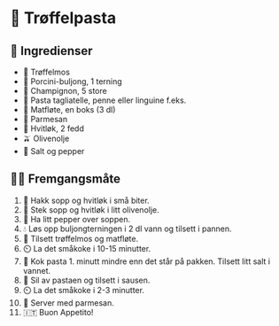 # 🍝 Trøffelpasta

## 🛒 Ingredienser

- 🍄 Trøffelmos
- 🧂 Porcini-buljong, 1 terning
- 🍄 Champignon, 5 store
- 🍝 Pasta tagliatelle, penne eller linguine f.eks.
- 🥛 Matfløte, en boks (3 dl)
- 🧀 Parmesan
- 🧄 Hvitløk, 2 fedd
- 🫒 Olivenolje
- 🧂 Salt og pepper

## 👩‍🍳 Fremgangsmåte

1. 🔪 Hakk sopp og hvitløk i små biter.
2. 🍳 Stek sopp og hvitløk i litt olivenolje.
3. 🧂 Ha litt pepper over soppen.
4. 💧 Løs opp buljongterningen i 2 dl vann og tilsett i pannen.
5. 🍄 Tilsett trøffelmos og matfløte.
6. ⏲️ La det småkoke i 10-15 minutter.
7. 🍝 Kok pasta 1. minutt mindre enn det står på pakken. Tilsett litt salt i vannet. 
8. 🥣 Sil av pastaen og tilsett i sausen.
9. ⏲️ La det småkoke i 2-3 minutter.
10. 🧀 Server med parmesan.
11. 🇮🇹 Buon Appetito!
